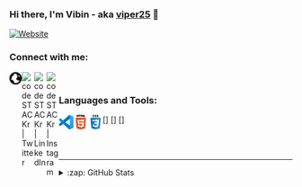 ### Hi there, I'm Vibin - aka [viper25][website] 👋 

[![Website](https://img.shields.io/website?label=vibinjk.com&style=for-the-badge&url=https%3A%2F%2Fvibinjk.com)](https://vibinjk.com)


### Connect with me:

[<img align="left" alt="codeSTACKr.com" width="22px" src="https://raw.githubusercontent.com/iconic/open-iconic/master/svg/globe.svg" />][website]
[<img align="left" alt="codeSTACKr | Twitter" width="22px" src="https://cdn.jsdelivr.net/npm/simple-icons@v3/icons/twitter.svg" />][twitter]
[<img align="left" alt="codeSTACKr | LinkedIn" width="22px" src="https://cdn.jsdelivr.net/npm/simple-icons@v3/icons/linkedin.svg" />][linkedin]
[<img align="left" alt="codeSTACKr | Instagram" width="22px" src="https://cdn.jsdelivr.net/npm/simple-icons@v3/icons/instagram.svg" />][instagram]

<br />

### Languages and Tools:

[<img align="left" alt="Visual Studio Code" width="26px" src="https://raw.githubusercontent.com/github/explore/80688e429a7d4ef2fca1e82350fe8e3517d3494d/topics/visual-studio-code/visual-studio-code.png" />]
[<img align="left" alt="HTML5" width="26px" src="https://raw.githubusercontent.com/github/explore/80688e429a7d4ef2fca1e82350fe8e3517d3494d/topics/html/html.png" />]
[<img align="left" alt="CSS3" width="26px" src="https://raw.githubusercontent.com/github/explore/80688e429a7d4ef2fca1e82350fe8e3517d3494d/topics/css/css.png" />]



<br />
<br />


---


<details>
  <summary>:zap: GitHub Stats</summary>

  <img align="left" alt="viper25's GitHub Stats" src="https://github-readme-stats.codestackr.vercel.app/api?username=viper25&show_icons=true&hide_border=true" />

</details>

[website]: https://vibinjk.com
[twitter]: https://twitter.com/vibinjk
[instagram]: https://instagram.com/vibinjk
[linkedin]: https://linkedin.com/in/vibinjk

